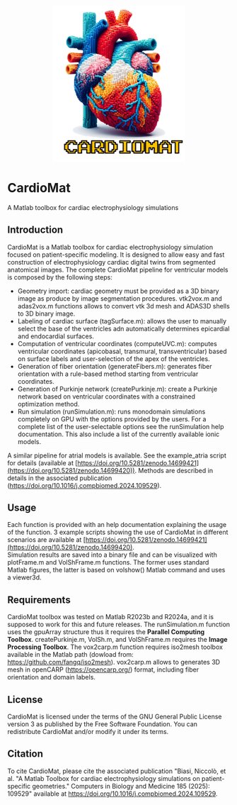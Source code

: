 <p align="center">
  <img width="300" src="https://github.com/niccolobiasi/CardioMat/blob/main/logo_cardiomat_low.png">
</p>

# CardioMat
A Matlab toolbox for cardiac electrophysiology simulations

## Introduction

CardioMat is a Matlab toolbox for cardiac electrophysiology simulation focused on patient-specific modeling. It is designed to allow easy and fast construction of electrophysiology cardiac digital twins from segmented anatomical images. The complete CardioMat pipeline for ventricular models is composed by the following steps:

- Geometry import: cardiac geometry must be provided as a 3D binary image as produce by image segmentation procedures. vtk2vox.m and adas2vox.m functions allows to convert vtk 3d mesh and ADAS3D shells to 3D binary image.
- Labeling of cardiac surface (tagSurface.m):  allows the user to manually select the base of the ventricles adn automatically determines epicardial and endocardial surfaces.
- Computation of ventricular coordinates (computeUVC.m): computes ventricular coordinates (apicobasal, transmural, transventricular) based on surface labels and user-selection of the apex of the ventricles.
- Generation of fiber orientation (generateFibers.m): generates fiber orientation with a rule-based method starting from ventricular coordinates.
- Generation of Purkinje network (createPurkinje.m): create a Purkinje network based on ventricular coordinates with a constrained optimization method.
- Run simulation (runSimulation.m): runs monodomain simulations completely on GPU with the options provided by the users. For a complete list of the user-selectable options see the runSimulation help documentation. This also include a list of the currently available ionic models.

A similar pipeline for atrial models is available. See the example_atria script for details (available at [https://doi.org/10.5281/zenodo.14699421](https://doi.org/10.5281/zenodo.14699420)).
Methods are described in details in the associated publication (https://doi.org/10.1016/j.compbiomed.2024.109529).

## Usage

Each function is provided with an help documentation explaining the usage of the function. 3 example scripts showing the use of CardioMat in different scenarios are available at [https://doi.org/10.5281/zenodo.14699421](https://doi.org/10.5281/zenodo.14699420).  
Simulation results are saved into a binary file and can be visualized with plotFrame.m and VolShFrame.m functions. The former uses standard Matlab figures, the latter is based on volshow() Matlab command and uses a viewer3d. 

## Requirements

CardioMat toolbox was tested on Matlab R2023b and R2024a, and it is supposed to work for this and future releases.
The runSimulation.m function uses the gpuArray structure thus it requires the **Parallel Computing Toolbox**.
createPurkinje.m, VolSh.m, and VolShFrame.m requires the **Image Processing Toolbox**.
The vox2carp.m function requires iso2mesh toolbox available in the Matlab path (dowload from: https://github.com/fangq/iso2mesh). vox2carp.m allows to generates 3D mesh in openCARP (https://opencarp.org/) format, including fiber orientation and domain labels.


## License 

CardioMat is licensed under the terms of the GNU General Public License version 3 as published by the Free Software Foundation. You can redistribute CardioMat and/or modify it under its terms. 

## Citation

To cite CardioMat, please cite the associated publication "Biasi, Niccolò, et al. "A Matlab Toolbox for cardiac electrophysiology simulations on patient-specific geometries." Computers in Biology and Medicine 185 (2025): 109529" available at https://doi.org/10.1016/j.compbiomed.2024.109529.
